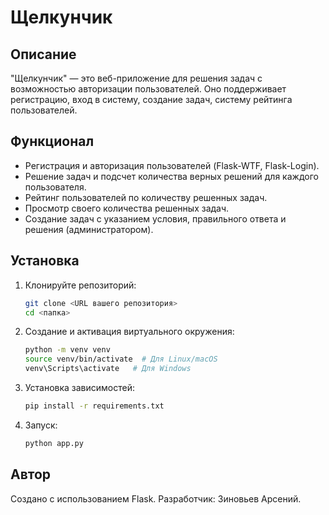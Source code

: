 # Щелкунчик

## Описание

"Щелкунчик" — это веб-приложение для решения задач с возможностью авторизации пользователей. Оно поддерживает регистрацию, вход в систему, создание задач, систему рейтинга пользователей.

## Функционал

* Регистрация и авторизация пользователей (Flask-WTF, Flask-Login).
* Решение задач и подсчет количества верных решений для каждого пользователя.
* Рейтинг пользователей по количеству решенных задач.
* Просмотр своего количества решенных задач.
* Создание задач с указанием условия, правильного ответа и решения (администратором).

## Установка

1. Клонируйте репозиторий:

   ```bash
   git clone <URL вашего репозитория>
   cd <папка>
   ```

2. Создание и активация виртуального окружения:

   ```bash
   python -m venv venv
   source venv/bin/activate  # Для Linux/macOS
   venv\Scripts\activate   # Для Windows
   ```

3. Установка зависимостей:

   ```bash
   pip install -r requirements.txt
   ```

4. Запуск:

   ```bash
   python app.py
   ```

## Автор

Создано с использованием Flask. Разработчик: Зиновьев Арсений.

